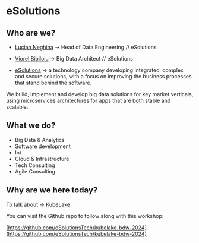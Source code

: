# eSolutions

## Who are we?
- [Lucian Neghina](https://www.linkedin.com/in/nflucian) ->  Head of Data Engineering // eSolutions

- [Viorel Bibiloiu](https://www.linkedin.com/in/viorel-bibiloiu-383a17ab/) -> Big Data Architect // eSolutions

- [eSolutions](https://www.esolutions.tech/) -> a technology company developing integrated, complex and secure solutions, with a focus on improving the business processes that stand behind the software.

We build, implement and develop big data solutions for key market verticals, using microservices architectures for apps that are both stable and scalable.

## What we do?

* Big Data & Analytics
* Software development
* Iot
* Cloud & Infrastructure
* Tech Consulting
* Agile Consulting

## Why are we here today?
To talk about -> [KubeLake](0-kubeLake.md)

You can visit the Github repo to follow along with this workshop:

[https://github.com/eSolutionsTech/kubelake-bdw-2024](https://github.com/eSolutionsTech/kubelake-bdw-2024)
